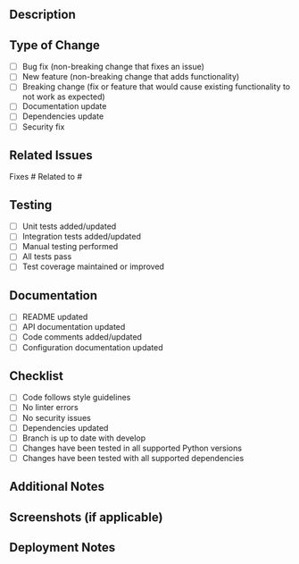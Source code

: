 ## Description
<!-- Provide a detailed description of the changes in this PR -->

## Type of Change
- [ ] Bug fix (non-breaking change that fixes an issue)
- [ ] New feature (non-breaking change that adds functionality)
- [ ] Breaking change (fix or feature that would cause existing functionality to not work as expected)
- [ ] Documentation update
- [ ] Dependencies update
- [ ] Security fix

## Related Issues
<!-- Link to any related issues using #issue_number -->
Fixes # 
Related to #

## Testing
- [ ] Unit tests added/updated
- [ ] Integration tests added/updated
- [ ] Manual testing performed
- [ ] All tests pass
- [ ] Test coverage maintained or improved

## Documentation
- [ ] README updated
- [ ] API documentation updated
- [ ] Code comments added/updated
- [ ] Configuration documentation updated

## Checklist
- [ ] Code follows style guidelines
- [ ] No linter errors
- [ ] No security issues
- [ ] Dependencies updated
- [ ] Branch is up to date with develop
- [ ] Changes have been tested in all supported Python versions
- [ ] Changes have been tested with all supported dependencies

## Additional Notes
<!-- Add any additional notes or context about the PR here -->

## Screenshots (if applicable)
<!-- Add screenshots to help explain your changes -->

## Deployment Notes
<!-- Add any special deployment considerations here --> 